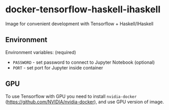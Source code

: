 # docker-tensorflow-haskell-ihaskell
Image for convenient development with Tensorflow + Haskell/IHaskell

## Environment

Environment variables:
(required)
* `PASSWORD` - set password to connect to Jupyter Notebook
(optional)
* `PORT` - set port for Jupyter inside container

## GPU

To use Tensorflow with GPU you need to install `nvidia-docker` (https://github.com/NVIDIA/nvidia-docker), and use GPU version of image.
